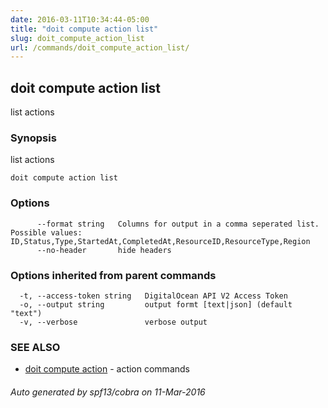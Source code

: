 ```yaml
---
date: 2016-03-11T10:34:44-05:00
title: "doit compute action list"
slug: doit_compute_action_list
url: /commands/doit_compute_action_list/
---
```

## doit compute action list

list actions

### Synopsis


list actions

```
doit compute action list
```

### Options

```
      --format string   Columns for output in a comma seperated list. Possible values: ID,Status,Type,StartedAt,CompletedAt,ResourceID,ResourceType,Region
      --no-header       hide headers
```

### Options inherited from parent commands

```
  -t, --access-token string   DigitalOcean API V2 Access Token
  -o, --output string         output formt [text|json] (default "text")
  -v, --verbose               verbose output
```

### SEE ALSO
* [doit compute action](/commands/doit_compute_action/)	 - action commands

###### Auto generated by spf13/cobra on 11-Mar-2016
